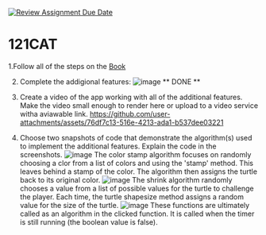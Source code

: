 [![Review Assignment Due Date](https://classroom.github.com/assets/deadline-readme-button-22041afd0340ce965d47ae6ef1cefeee28c7c493a6346c4f15d667ab976d596c.svg)](https://classroom.github.com/a/QKp42A0s)
# 121CAT

1.Follow all of the steps on the [Book](https://pltw.read.inkling.com/a/b/5310c007377c46e28d745961310f0c2e/p/93f2c351e3c34598b8b71bf2ebc40abe)

2. Complete the addigional features:
   ![image](https://github.com/user-attachments/assets/f99d7777-6fea-47e5-bf9a-fc452f835952)
** DONE **
3. Create a video of the app working with all of the additional features. Make the video small enough to render here or upload to a video service witha aviawable link.
https://github.com/user-attachments/assets/76df7c13-516e-4213-ada1-b537dee03221


4. Choose two snapshots of code that demonstrate the algorithm(s) used to implement the additional features. Explain the code in the screenshots.
![image](https://github.com/user-attachments/assets/51e1ac73-a5c7-40dc-8057-0dd63296dc7e)
The color stamp algorithm focuses on randomly choosing a clor from a list of colors and using the 'stamp' method. This leaves behind a stamp of the color. The algorithm then assigns the turtle back to its original color. 
![image](https://github.com/user-attachments/assets/3d68bc46-efc2-4750-8a86-346c970f453d)
The shrink algorithm randomly chooses a value from a list of possible values for the turtle to challenge the player. Each time, the turtle shapesize method assigns a random value for the size of the turtle.
![image](https://github.com/user-attachments/assets/4b32db6b-b585-4e1d-9cd3-d96e274978bd)
These functions are ultimately called as an algorithm in the clicked function. It is called when the timer is still running (the boolean value is false).



